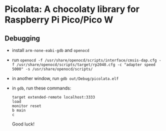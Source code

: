 # Picolata: A chocolaty library for Raspberry Pi Pico/Pico W

## Debugging

- install `arm-none-eabi-gdb` and `openocd`
- run `openocd -f /usr/share/openocd/scripts/interface/cmsis-dap.cfg -f /usr/share/openocd/scripts/target/rp2040.cfg -c "adapter speed 5000" -s /usr/share/openocd/scripts/`
- in another window, run `gdb out/Debug/picolata.elf`
- in `gdb`, run these commands:

  ```gdb
  target extended-remote localhost:3333
  load
  monitor reset
  b main
  c
  ```

  Good luck!
